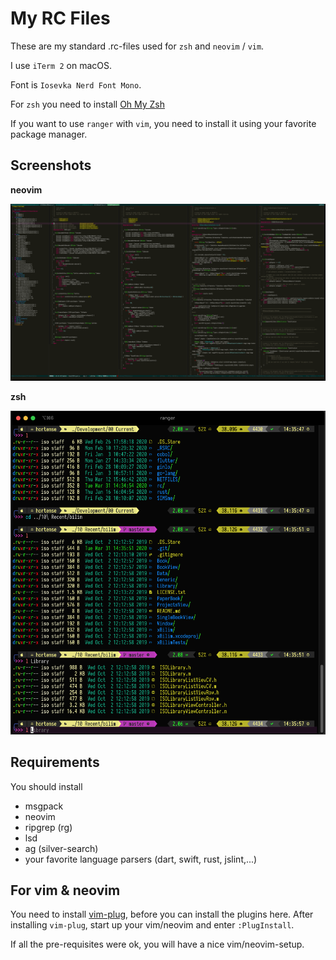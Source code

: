 # My RC Files

These are my standard .rc-files used for `zsh` and `neovim` / `vim`.

I use `iTerm 2` on macOS.

Font is `Iosevka Nerd Font Mono`.

For `zsh` you need to install [Oh My Zsh](https://ohmyz.sh)

If you want to use `ranger` with `vim`, you need to install it using your favorite package manager.

## Screenshots

**neovim**

![neovim](neovim.png)

**zsh**

![zsh](zsh.png)

## Requirements

You should install

- msgpack
- neovim
- ripgrep (rg)
- lsd
- ag (silver-search)
- your favorite language parsers (dart, swift, rust, jslint,...)

## For vim & neovim

You need to install [vim-plug](https://github.com/junegunn/vim-plug), before you can install the plugins here. After installing `vim-plug`, start up your vim/neovim and enter `:PlugInstall`.

If all the pre-requisites were ok, you will have a nice vim/neovim-setup.

